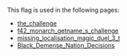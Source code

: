 This flag is used in the following pages:
 - [the_challenge](../events/the_challenge.md)
 - [f42_monarch_getname_s_challenge](../events/f42_monarch_getname_s_challenge.md)
 - [missing_localisation_magic_duel_3_t](../events/missing_localisation_magic_duel_3_t.md)
 - [Black_Demense_Nation_Decisions](../decisions/Black_Demense_Nation_Decisions.md)
